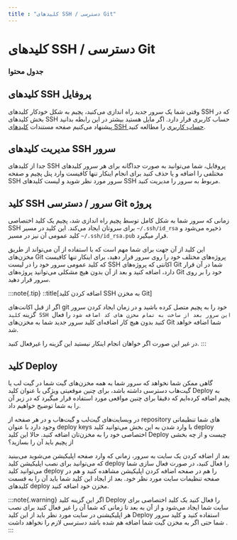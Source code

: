 ```yaml
---
title : "کلیدهای SSH / دسترسی Git"
---
```


# کلیدهای SSH / دسترسی Git

### جدول محتوا

## کلیدهای SSH پروفایل

<div id="54241055876"><script type="text/JavaScript" src="https://www.aparat.com/embed/NGQjL?data[rnddiv]=54241055876&data[responsive]=yes"></script></div>

وقتی شما یک سرور جدید راه اندازی می‌کنید، پچیم به شکل خودکار کلید‌های SSH که در بخش کلیدهای SSH حساب کاربری قرار دارد. اگر مایل هستید بیشتر در این رابطه بدانید پیشنهاد می‌کنیم صفحه مستندات [کلید‌های SSH حساب کاربری](/accounts/ssh#معرفی) را مطالعه کنید.

## مدیریت کلیدهای SSH سرور 

جدا از کلید‌های SSH پروفایل، شما می‌توانید به صورت جداگانه برای هر سرور کلید‌های مختلفی را اضافه و یا حذف کنید برای انجام اینکار تنها کافیست وارد پنل پچیم و صفحه SSH سرور مورد نظر شوید و لیست کلید‌های SSH مربوط به سرور را مدیریت کنید.

## کلید SSH سرور / دسترسی Git پروژه

زمانی که سرور شما به شکل کامل توسط پچیم راه اندازی شد، پچیم یک کلید اختصاصی SSH برای سروتان ایجاد می‌کند. این کلید در مسیر `~/.ssh/id_rsa` ذخیره می‌شود و کلید عمومی آن نیز در مسیر `~/.ssh/id_rsa.pub` قرار میگیرد. 

این کلید از آن جهت برای شما مهم است که با استفاده از آن می‌تواند از طریق مخزن‌های Git پروژه‌های مختلف خود را روی سرور قرار دهید، برای اینکار تنها کافیست که کلید عمومی سرور خود را در لیست SSH اکانتی که پروژه‌های Git شما در آن قرار دارد، اضافه کنید و بعد از آن بدون هیچ مشکلی می‌توانید پروژه‌های Git خود را بر روی سرور قرار دهید.

:::note{.tip}
::title[اضافه کردن کلید SSH به مخزن Git]

اگر از قبل اکانت‌های git خود را به پچیم متصل کرده باشید و در زمان ایجاد کردن سرور گزینه `کلید SSH این سرور بعد از ساخت به تمام مخزن های کد اضافه شود` را فعال کنید بدون هیچ کار اضافه‌ای کلید سرور جدید شما به مخزن‌های Git شما اضافه خواهد شد. 

در غیر این صورت اگر خواهان انجام اینکار نیستید این گزینه را غیرفعال کنید.
:::
## کلید Deploy

گاهی ممکن شما نخواهد که سرور شما به همه مخزن‌های گیت شما در گیت لب یا گیت‌هاب دسترسی داشته باشد، برای چنین موقعیتی ویژگی با عنوان کلید Deploy به پچیم اضافه کرده‌ایم که دقیقا برای چنین مواقعی مورد استفاده قرار میگیرد که در زیر آن را به شما توضیح خواهیم داد.

در وبسایت‌های گیت‌لب و گیت‌هاب و در هر صفحه از repository های شما تنظیماتی وجود دارد با عنوان deploy keys با وارد شدن به این بخش می‌توانید کلید deploy اختصاصی خود را به مخزن‌تان اضافه کنید. حالا این کلید Deploy چیست و از چه بخشی از پچیم باید آن را بسازید؟

بعد از اضافه کردن یک سایت به سرور، زمانی که وارد صفحه اپلیکیشن می‌شوید می‌بینید که می‌توانید برای نصب اپلیکیشن کلید deploy را فعال کنید، در صورت فعال سازی شما می‌توانید کلید deploy را هم در صفحه اضافه کردن اپلیکیشن مشاهده کنید و هم در صفحه تنظیمات سایت مورد نظر خود. بعد از ایجاد این کلید شما باید آن را به قسمت کلید‌های deploy مخزن خود اضافه کنید.


:::note{.warning}
اگر این گزینه کلید Deploy را فعال کنید یک کلید اختصاصی برای سایت شما ایجاد می‌شود و از آن به بعد تا زمانی که شما آن را غیر فعال کنید برای نصب هر اپلیکیشنی در سایت مورد نظر باید از این کلید Deploy استفاده کنید و کلید سرور شما حتی اگر به مخزن گیت شما اضافه هم شده باشد دسترسی لازم را نخواهد داشت .
:::
